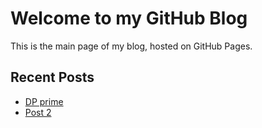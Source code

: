# Welcome to my GitHub Blog

This is the main page of my blog, hosted on GitHub Pages.

## Recent Posts

- [DP prime](posts/test.md)
- [Post 2](post2.md)
